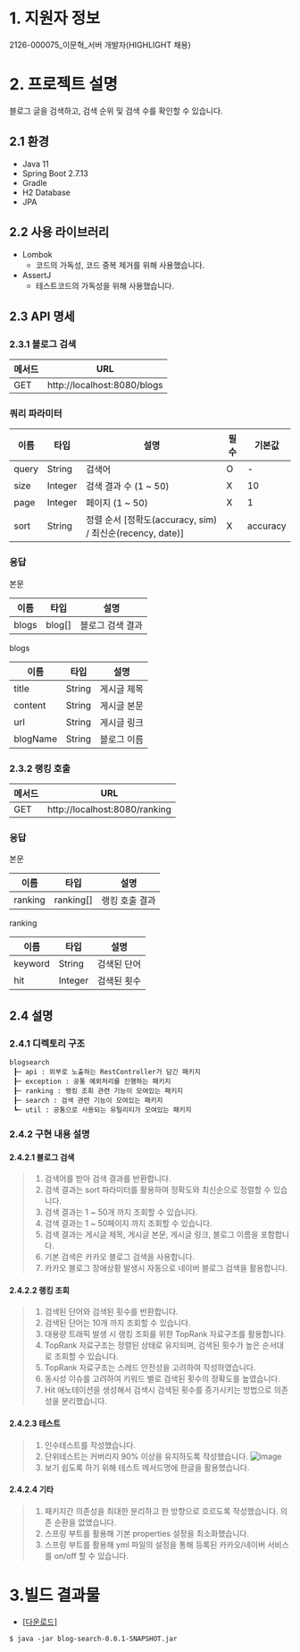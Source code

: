 # 1. 지원자 정보 

2126-000075_이문혁_서버 개발자(HIGHLIGHT 채용)

# 2. 프로젝트 설명 

블로그 글을 검색하고, 검색 순위 및 검색 수를 확인할 수 있습니다.

## 2.1 환경
- Java 11
- Spring Boot 2.7.13
- Gradle
- H2 Database
- JPA

## 2.2 사용 라이브러리
- Lombok
  - 코드의 가독성, 코드 중복 제거를 위해 사용했습니다.
- AssertJ
  - 테스트코드의 가독성을 위해 사용했습니다.

## 2.3 API 명세
### 2.3.1 블로그 검색

| 메서드  | URL                         |
|------|-----------------------------|
| GET  | http://localhost:8080/blogs |
### 쿼리 파라미터

| 이름    | 타입    | 설명                                              | 필수  | 기본값      |
|-------|---------|-------------------------------------------------|-----|----------|
| query | String  | 검색어                                             | O   | -        |
| size  | Integer | 검색 결과 수 (1 ~ 50)                                | X   | 10       |
| page  | Integer | 페이지 (1 ~ 50)                                    | X   | 1        |
| sort  | String  | 정렬 순서 [정확도(accuracy, sim) / 최신순(recency, date)] | X   | accuracy |

### 응답   

본문

| 이름    | 타입      | 설명                         |
|-------|---------|----------------------------|
| blogs | blog[]  | 블로그 검색 결과                  |

blogs

| 이름      | 타입     | 설명         |
|----------|----------|------------|
| title    | String   | 게시글 제목  |
| content  | String   | 게시글 본문  |
| url      | String   | 게시글 링크  |
| blogName | String   | 블로그 이름  |

### 2.3.2 랭킹 호출   

| 메서드  | URL                           |
|------|-------------------------------|
| GET  | http://localhost:8080/ranking |

### 응답

본문

| 이름      | 타입        | 설명       |
|---------|-----------|----------|
| ranking | ranking[] | 랭킹 호출 결과 |

ranking

| 이름      | 타입      | 설명     |
|---------|---------|--------|
| keyword | String  | 검색된 단어 |
| hit     | Integer | 검색된 횟수 |


## 2.4 설명
### 2.4.1 디렉토리 구조
```
blogsearch
 ┠─ api : 외부로 노출하는 RestController가 담긴 패키지
 ┠─ exception : 공통 예외처리를 진행하는 패키지
 ┠─ ranking : 랭킹 조회 관련 기능이 모여있는 패키지
 ┠─ search : 검색 관련 기능이 모여있는 패키지
 ┗─ util : 공통으로 사용되는 유틸리티가 모여있는 패키지
```
### 2.4.2 구현 내용 설명
#### 2.4.2.1 블로그 검색
> 1. 검색어를 받아 검색 결과를 반환합니다.
> 2. 검색 결과는 sort 파라미터를 활용하여 정확도와 최신순으로 정렬할 수 있습니다.
> 3. 검색 결과는 1 ~ 50개 까지 조회할 수 있습니다.
> 4. 검색 결과는 1 ~ 50페이지 까지 조회할 수 있습니다.
> 5. 검색 결과는 게시글 제목, 게시글 본문, 게시글 링크, 블로그 이름을 포함합니다.
> 6. 기본 검색은 카카오 블로그 검색을 사용합니다.
> 7. 카카오 블로그 장애상황 발생시 자동으로 네이버 블로그 검색을 활용합니다.

#### 2.4.2.2 랭킹 조회
> 1. 검색된 단어와 검색된 횟수를 반환합니다.
> 2. 검색된 단어는 10개 까지 조회할 수 있습니다.
> 3. 대용량 트래픽 발생 시 랭킹 조회를 위한 TopRank 자료구조를 활용합니다.
> 4. TopRank 자료구조는 정렬된 상태로 유지되며, 검색된 횟수가 높은 순서대로 조회할 수 있습니다.
> 5. TopRank 자료구조는 스레드 안전성을 고려하여 작성하였습니다.
> 6. 동시성 이슈를 고려하여 키워드 별로 검색된 횟수의 정확도를 높였습니다.
> 7. Hit 애노테이션을 생성해서 검색시 검색된 횟수를 증가시키는 방법으로 의존성을 분리했습니다.

#### 2.4.2.3 테스트
> 1. 인수테스트를 작성했습니다.
> 2. 단위테스트는 커버리지 90% 이상을 유지하도록 작성했습니다.
  > ![image](https://github.com/MoonHKLee/20230705_2126-000075/assets/47442178/64a55ada-465c-4d7f-bb7b-a331434cd735)
> 3. 보기 쉽도록 하기 위해 테스트 메서드명에 한글을 활용했습니다.

#### 2.4.2.4 기타
> 1. 패키지간 의존성을 최대한 분리하고 한 방향으로 흐르도록 작성했습니다. 의존 순환을 없앴습니다.
> 2. 스프링 부트를 활용해 기본 properties 설정을 최소화했습니다.
> 3. 스프링 부트를 활용해 yml 파일의 설정을 통해 등록된 카카오/네이버 서비스를 on/off 할 수 있습니다.  


# 3.빌드 결과물
- [[다운로드]](https://github.com/MoonHKLee/20230705_2126-000075/blob/master/lib/blog-search-0.0.1-SNAPSHOT.jar)
```shell
$ java -jar blog-search-0.0.1-SNAPSHOT.jar
```
